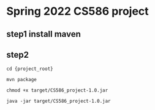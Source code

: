 # Spring 2022 CS586 project

## step1 install maven 

## step2 
```shell
cd {project_root}

mvn package

chmod +x target/CS586_project-1.0.jar

java -jar target/CS586_project-1.0.jar
```